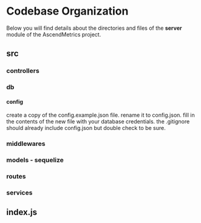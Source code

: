 # Codebase Organization
Below you will find details about the directories and files of the **server** module of the AscendMetrics project.
## src
### controllers
### db
#### config
create a copy of the config.example.json file. rename it to config.json. fill in the contents of the new file with your database credentials. the .gitignore should already include config.json but double check to be sure.
### middlewares
### models - sequelize
### routes
### services
## index.js